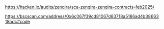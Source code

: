 https://hacken.io/audits/zenqira/sca-zenqira-zenqira-contracts-feb2025/

https://bscscan.com/address/0x6c067f39cd81067d63718a5186ad4b3866318adc#code
